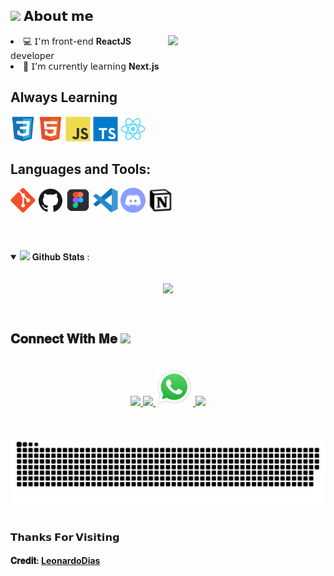 <h2> <img src="https://emoji.gg/assets/emoji/6705-githubblack.png" width="24"/> 𝗔𝗯𝗼𝘂𝘁 𝗺𝗲 </h2>

<img align="right" width="50%" src="https://cdn.dribbble.com/users/220167/screenshots/2373375/resp_dribbble.gif">

<li> 💻 𝖨'𝗆 𝖿𝗋𝗈𝗇𝗍-𝖾𝗇𝖽 <strong>ReactJS</strong> 𝖽𝖾𝗏𝖾𝗅𝗈𝗉𝖾𝗋 </li>
<li> 🧠 𝖨’𝗆 𝖼𝗎𝗋𝗋𝖾𝗇𝗍𝗅𝗒 𝗅𝖾𝖺𝗋𝗇𝗂𝗇𝗀 <strong> Next.js </strong></li>

<h2>Always Learning</h2>
<code><img width="40" src="https://github.com/LeonardoMarquesDias/LeonardoMarquesDias/blob/main/assets/CSS.svg"></code>
<code><img width="40" src="https://github.com/LeonardoMarquesDias/LeonardoMarquesDias/blob/main/assets/HTML.svg"></code>
<code><img width="40" src="https://github.com/LeonardoMarquesDias/LeonardoMarquesDias/blob/main/assets/JS.svg"></code>
<code><img width="40" src="https://github.com/LeonardoMarquesDias/LeonardoMarquesDias/blob/main/assets/typescript.svg"></code>
<code><img width="40" src="https://github.com/LeonardoMarquesDias/LeonardoMarquesDias/blob/main/assets/react.svg"></code>

<h2>Languages and Tools:</h2>
<code><img width="40" src="https://github.com/LeonardoMarquesDias/LeonardoMarquesDias/blob/main/assets/git.svg"></code>
<code><img width="40" src="https://github.com/LeonardoMarquesDias/LeonardoMarquesDias/blob/main/assets/github.svg"></code>
<code><img width="40" src="https://github.com/LeonardoMarquesDias/LeonardoMarquesDias/blob/main/assets/Figma.png"></code>
<code><img width="40" src="https://github.com/LeonardoMarquesDias/LeonardoMarquesDias/blob/main/assets/vsCode.svg"></code>
<code><img width="40" src="https://github.com/LeonardoMarquesDias/LeonardoMarquesDias/blob/main/assets/discord.svg"></code>
<code><img width="40" src="https://github.com/LeonardoMarquesDias/LeonardoMarquesDias/blob/main/assets/notion.png"></code>
<br/>
<br/>

#

<details open="">
<summary>
  <img src="https://media.giphy.com/media/cj87CxfRtrUifF3Ryk/giphy.gif" height="25">
  <span> 𝐆𝐢𝐭𝐡𝐮𝐛 𝐒𝐭𝐚𝐭𝐬 : </span>
</summary>
<br>

<p align="center">
  <a href="https://github.com/LeonardoMarquesDias" target="_blank">
    <img align="center" src="https://github-readme-stats.vercel.app/api?username=LeonardoMarquesDias&theme=react&show_icons=true">
  </a>
</p>
</details>
<br>

<h2>
  𝐂𝐨𝐧𝐧𝐞𝐜𝐭 𝐖𝐢𝐭𝐡 𝐌𝐞
  <a target="_blank">
    <img src="https://media.tenor.com/images/22f42c11b612b041b4038573dca18a2d/tenor.gif" height="25px" style="max-width:100%;">
  </a>
</h2>

<p align="center">
  <br>
   <a href="https://www.linkedin.com/in/leonardo-marques-dias-a726521a6/" target="_blank">
    <code><img width="52" src="https://image.flaticon.com/icons/png/512/174/174857.png"/></code>
  </a>
  <a href="mailto: leonardo_marquesdias@hotmail.com" target="_blank">
    <code><img width="52" src="https://image.flaticon.com/icons/png/512/281/281769.png"/></code>
  </a>
  <a href="https://api.whatsapp.com/send?phone=447466999610&text=Hello, I came by your github" target="_blank">
    <code><img width="60" src="https://github.com/LeonardoMarquesDias/LeonardoMarquesDias/blob/main/assets/WhatsApp.svg.png"/></code>
  </a>
   <a href="https://t.me/leonardolmdias" target="_blank">
    <code><img width="53" src="https://upload.wikimedia.org/wikipedia/commons/thumb/8/82/Telegram_logo.svg/768px-Telegram_logo.svg.png"/></code>
  </a>
</p>
<br/>


  ![Snake animation](https://github.com/LeonardoMarquesDias/LeonardoMarquesDias/blob/output/github-contribution-grid-snake.svg)

#

<h3>𝗧𝗵𝗮𝗻𝗸𝘀 𝗙𝗼𝗿 𝗩𝗶𝘀𝗶𝘁𝗶𝗻𝗴 </h3>
<h4>𝐂𝐫𝐞𝐝𝐢𝐭: <a href="https://github.com/LeonardoMarquesDias">LeonardoDias</a></h4>

#



